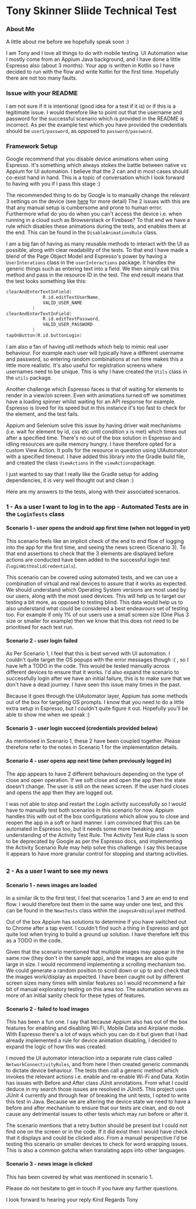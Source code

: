 # Tony Skinner Sliide Technical Test

### About Me
A little about me before we hopefully speak soon :)

I am Tony and I love all things to do with mobile testing. UI Automation wise I mostly come from an Appium Java background, and I have done a little Espresso also (about 3 months).
Your app is written in Kotlin so I have decided to run with the flow and write Kotlin for the first time. Hopefully there are not too many faults.

### Issue with your README
I am not sure if it is intentional (good idea for a test if it is) or if this is a legitimate issue. I would therefore like to point out that the username and password for the successful scenario 
which is provided in the README is incorrect. As per the example test which you have provided the credentials should be `user1/password`, as opposed to `password/password`.

### Framework Setup
Google recommend that you disable device animations when using Espresso. It's something which always stokes the battle between native vs Appium for UI automation.
I believe that the 2 can and in most cases should co-exist hand in hand. This is a topic of conversation which I look forward to having with you if I pass this stage :)

The recommended thing to do by Google is to manually change the relevant 3 settings on the device (see [here](https://developer.android.com/training/testing/espresso/setup#:~:text=Studio%20is%20recommended.-,Set%20up%20your%20test%20environment,Transition%20animation%20scale) for more detail)
The 2 issues with this are that any manual setup is cumbersome and prone to human error. Furthermore what do you do when you can't access the device i.e. when running in a cloud such as Browserstack or Firebase?
To that end we have a rule which disables these animations during the tests, and enables them at the end. This can be found in the `DisableAnimationsRule` class.

I am a big fan of having as many reusable methods to interact with the UI as possible, along with clear readability of the tests. To that end I have made a blend of the Page Object Model and Espresso's power
by having a `UserInterations` class in the `userInteractions` package. It handles the generic things such as entering text into a field. We then simply call this method and pass in the resource ID 
in the test. The end result means that the test looks something like this:

```kotlin   
clearAndEnterTextInField(
              R.id.editTextUserName,
              VALID_USER_NAME
          )
clearAndEnterTextInField(
              R.id.editTextPassword,
              VALID_USER_PASSWORD
          )
tapOnButton(R.id.buttonLogin)
```

I am also a fan of having util methods which help to mimic real user behaviour. For example each user will typically
have a different username and password, so entering random combinations at run time makes this a little more realistic. It's also useful for registration screens where usernames need to be unique.
This is why I have created the `Utils` class in the `utils` package.

Another challenge which Espresso faces is that of waiting for elements to render in a view/on screen. Even with animations turned off we sometimes have a loading spinner whilst waiting for an
API response for example. Espresso is loved for its speed but in this instance it's too fast to check for the element, and the test fails.

Appium and Selenium solve this issue by having driver wait mechanisms (i.e. wait for element by id, css etc until condition x is met) which times out after a specified time. There's no out of the
box solution in Espresso and idling resources are quite memory hungry. I have therefore opted for a custom View Action. It polls for the resource in question using UIAutomator with a specified timeout.
I have added this library into the Gradle build file, and created the class `ViewActions` in the `viewActions`package.

I just wanted to say that I really like the Gradle setup for adding dependencies, it is very well thought out and clean :)

Here are my answers to the tests, along with their associated scenarios.
### 1 - As a user I want to log in to the app - Automated Tests are in the `LoginTests` class

#### Scenario 1 - user opens the android app first time (when not logged in yet)
This scenario feels like an implicit check of the end to end flow of logging into the app for the first time, and seeing the news screen (Scenario 3).
To that end assertions to check that the 3 elements are displayed before actions are conducted have been added to the successful login test (`loginWithValidCredentials`).

This scenario can be covered using automated tests, and we can use a combination of virtual and real devices to assure that it works as expected.
We should understand which Operating System versions are most used by our users, along with the most used devices. This will help us to target our testing a bit more, as opposed to testing blind.
This data would help us to also understand what could be considered a best endeavours set of testing too. For example if only 1% of our users use a small screen size (One Plus 3 size or smaller for example)
then we know that this does not need to be prioritised for each test run.

#### Scenario 2 - user login failed
As Per Scenario 1, I feel that this is best served with UI automation. I couldn't quite target the OS popups with the error messages though :( , so I have left a TODO in the code.
This would be tested manually across different devices to ensure that it works. I'd also expand the scenario to successfully login after we have an initial failure, this is to make sure
that we don't have a dead journey. I have seen this issue many times in the past.

Because it goes through the UIAutomator layer, Appium has some methods out of the box for targeting OS prompts. I know that you need to do a little extra setup in Espresso, but I couldn't quite figure it out. Hopefully you'll be able to show me
when we speak :)

#### Scenario 3 - user login succeed (credentials provided below)
As mentioned in Scenario 1, these 2 have been coupled together. Please therefore refer to the notes in Scenario 1 for the implementation details.

#### Scenario 4 - user opens app next time (when previously logged in)
The app appears to have 2 different behaviours depending on the type of close and open operation. If we soft close and open the app then the state doesn't change. The user is still on the news
screen. If the user hard closes and opens the app then they are logged out.

I was not able to stop and restart the Login activity successfully so I would have to manually test both scenarios in this scenario for now. Appium handles this with out of the box configurations
which allow you to close and reopen the app in a soft or hard manner. I am convinced that this can be automated in Espresso too, but it needs some more tweaking and understanding of the Activity Test Rule.
The Activity Test Rule class is soon to be deprecated by Google as per the Espresso docs, and implementing the Activity Scenario Rule may help solve this challenge. I say this because it appears to have more 
granular control for stopping and starting activities. 


##

### 2 - As a user I want to see my news

#### Scenario 1 - news images are loaded
In a similar ilk to the first test, I feel that scenarios 1 and 3 are an end to end flow. I would therefore test them in the same way under one test, and this can be found in
the `NewsTests` class within the `imagesAreDisplayed` method.

Out of the box Appium has solutions to determine if you have switched out to Chrome after a tap event. I couldn't find such a thing in Espresso and got quite lost when trying to
build a ground up solution. I have therefore left this as a TODO in the code.

Given that the scenario mentioned that multiple images may appear in the same row (they don't in the sample app), and the images are also quite large in size. I would recommend implementing
a scrolling mechanism too. We could generate a random position to scroll down or up to and check that the images work/display as expected. I have been caught out by different screen sizes
many times with similar features so I would recommend a fair bit of manual exploratory testing on this area too. The automation serves as more of an initial sanity check for these types of features.

#### Scenario 2 - failed to load images
This has been a fun one. I say that because Appium also has out of the box features for enabling and disabling Wi-Fi, Mobile Data and Airplane mode.
With Espresso there's a lot of ways which you can do it but given that I had already implemented a rule for device animation disabling, I decided to expand the logic of how this was created.

I moved the UI automator interaction into a separate rule class called `NetworkConnectivityRules`, and from here I then created generic commands to dictate device behaviour.
The tests then call a generic method which invokes the relevant actions i.e. enable and re-enable Wi-Fi and Data.
Kotlin has issues with Before and After class JUnit annotations. From what I could deduce in my search those issues are resolved in JUnit5. This project uses JUnit 4 currently and through fear
of breaking the unit tests, I opted to write this test in Java. Because we are altering the device state we need to have a before and after mechanism to ensure that our tests are clean, and do not
cause any detrimental issues to other tests which may run before or after it.

The scenario mentions that a retry button should be present but I could not find one on the screen or in the code. If it did exist then I would have check that it displays and could be clicked also.
From a manual perspective I'd be testing this scenario on smaller devices to check for word wrapping issues. This is also a common gotcha when translating apps into other languages.

#### Scenario 3 - news image is clicked
This has been covered by what was mentioned in scenario 1.

Please do not hesitate to get in touch if you have any further questions.

I look forward to hearing your reply
Kind Regards
Tony
